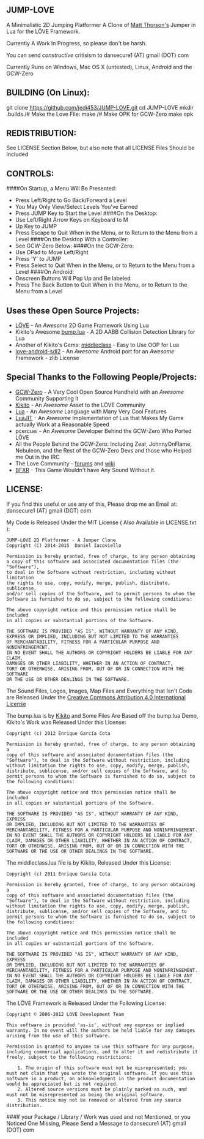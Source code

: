 JUMP-LOVE
---------

A Minimalistic 2D Jumping Platformer
A Clone of [Matt Thorson's](http://www.mattmakesgames.com/) Jumper in Lua for the LÖVE Framework.

Currently A Work In Progress, so please don't be harsh.

You can send *constructive* critisism to dansecure1 (AT) gmail (DOT) com

Currently Runs on Windows, Mac OS X (untested), Linux, Android and the GCW-Zero


BUILDING (On Linux):
--------------------
git clone https://github.com/jedi453/JUMP-LOVE.git
cd JUMP-LOVE
mkdir .builds
/# Make the Love File:
make
/# Make OPK for GCW-Zero
make opk

REDISTRIBUTION:
---------------
See LICENSE Section Below, but also note that all LICENSE Files Should be Included


CONTROLS:
---------
####On Startup, a Menu Will Be Presented:
  * Press Left/Right to Go Back/Forward a Level
  * You May Only View/Select Levels You've Earned
  * Press JUMP Key to Start the Level
####On the Desktop:
  * Use Left/Right Arrow Keys on Keyboard to M
  * Up Key to JUMP
  * Press Escape to Quit When in the Menu, or to Return to the Menu from a Level
####On the Desktop With a Controller:
  * See GCW-Zero Below:
####On the GCW-Zero:
  * Use DPad to Move Left/Right
  * Press 'Y' to JUMP
  * Press Select to Quit When in the Menu, or to Return to the Menu from a Level
####On Android:
  * Onscreen Buttons Will Pop Up and Be labeled
  * Press The Back Button to Quit When in the Menu, or to Return to the Menu from a Level



Uses these Open Source Projects:
--------------------------------
* [LÖVE](https://love2d.org/) - An *Awesome* 2D Game Framework Using Lua
* Kikito's Awesome [bump.lua](https://github.com/kikito/bump.lua) - A 2D AABB Collision Detection Library for Lua
* Another of Kikito's Gems: [middleclass](https://github.com/kikito/middleclass) - Easy to Use OOP for Lua
* [love-android-sdl2](http://bitbucket.org/MartinFelis/love-android-sdl2) - An *Awesome* Android port for an *Awesome* Framework - zlib License


Special Thanks to the Following People/Projects:
------------------------------------------------
* [GCW-Zero](http://www.gcw-zero.com/) - A Very Cool Open Source Handheld with an *Awesome* Community Supporting it
* [Kikito](https://github.com/kikito) - An *Awesome* Asset to the LÖVE Community
* [Lua](http://www.lua.org/) - An *Awesome* Language with Many Very Cool Features
* [LuaJIT](http://luajit.org/) - An *Awesome* Implementation of Lua that Makes My Game actually Work at a Reasonable Speed
* pcercuei - An *Awesome* Developer Behind the GCW-Zero Who Ported LÖVE
* All the People Behind the GCW-Zero: Including Zear, JohnnyOnFlame, Nebuleon, and the Rest of the GCW-Zero Devs and those who Helped me Out in the IRC
* The Love Community - [forums](https://love2d.org/forums/) and [wiki](https://www.love2d.org/wiki/Main_Page)
* [BFXR](http://www.bfxr.net/) - This Game Wouldn't have Any Sound Without it.


LICENSE:
--------

If you find this useful or use any of this, Please drop me an Email at:
  dansecure1 (AT) gmail (DOT) com 


My Code is Released Under the MIT License ( Also Available in LICENSE.txt ):
```
JUMP-LOVE 2D Platformer - A Jumper Clone
Copyright (C) 2014-2015  Daniel Iacoviello

Permission is hereby granted, free of charge, to any person obtaining
a copy of this software and associated documentation files (the "Software"),
to deal in the Software without restriction, including without limitation
the rights to use, copy, modify, merge, publish, distribute, sublicense,
and/or sell copies of the Software, and to permit persons to whom the
Software is furnished to do so, subject to the following conditions:

The above copyright notice and this permission notice shall be included
in all copies or substantial portions of the Software.

THE SOFTWARE IS PROVIDED "AS IS", WITHOUT WARRANTY OF ANY KIND,
EXPRESS OR IMPLIED, INCLUDING BUT NOT LIMITED TO THE WARRANTIES
OF MERCHANTABILITY, FITNESS FOR A PARTICULAR PURPOSE AND NONINFRINGEMENT.
IN NO EVENT SHALL THE AUTHORS OR COPYRIGHT HOLDERS BE LIABLE FOR ANY CLAIM,
DAMAGES OR OTHER LIABILITY, WHETHER IN AN ACTION OF CONTRACT,
TORT OR OTHERWISE, ARISING FROM, OUT OF OR IN CONNECTION WITH THE SOFTWARE
OR THE USE OR OTHER DEALINGS IN THE SOFTWARE.
```

The Sound Files, Logos, Images, Map Files and Everything that Isn't Code are Released Under the [Creative Commons Attribution 4.0 International License](http://creativecommons.org/licenses/by/4.0/)


The bump.lua is by [Kikito](https://github.com/kikito) and Some Files Are Based off the bump.lua Demo, Kikito's Work was Released Under this License:
```
Copyright (c) 2012 Enrique García Cota

Permission is hereby granted, free of charge, to any person obtaining a
copy of this software and associated documentation files (the
"Software"), to deal in the Software without restriction, including
without limitation the rights to use, copy, modify, merge, publish,
distribute, sublicense, and/or sell copies of the Software, and to
permit persons to whom the Software is furnished to do so, subject to
the following conditions:

The above copyright notice and this permission notice shall be included
in all copies or substantial portions of the Software.

THE SOFTWARE IS PROVIDED "AS IS", WITHOUT WARRANTY OF ANY KIND, EXPRESS
OR IMPLIED, INCLUDING BUT NOT LIMITED TO THE WARRANTIES OF
MERCHANTABILITY, FITNESS FOR A PARTICULAR PURPOSE AND NONINFRINGEMENT.
IN NO EVENT SHALL THE AUTHORS OR COPYRIGHT HOLDERS BE LIABLE FOR ANY
CLAIM, DAMAGES OR OTHER LIABILITY, WHETHER IN AN ACTION OF CONTRACT,
TORT OR OTHERWISE, ARISING FROM, OUT OF OR IN CONNECTION WITH THE
SOFTWARE OR THE USE OR OTHER DEALINGS IN THE SOFTWARE.
```

The middleclass.lua file is by Kikito, Released Under this License:
```
Copyright (c) 2011 Enrique García Cota

Permission is hereby granted, free of charge, to any person obtaining a
copy of this software and associated documentation files (the
"Software"), to deal in the Software without restriction, including
without limitation the rights to use, copy, modify, merge, publish,
distribute, sublicense, and/or sell copies of the Software, and to
permit persons to whom the Software is furnished to do so, subject to
the following conditions:

The above copyright notice and this permission notice shall be included
in all copies or substantial portions of the Software.

THE SOFTWARE IS PROVIDED "AS IS", WITHOUT WARRANTY OF ANY KIND, EXPRESS
OR IMPLIED, INCLUDING BUT NOT LIMITED TO THE WARRANTIES OF
MERCHANTABILITY, FITNESS FOR A PARTICULAR PURPOSE AND NONINFRINGEMENT.
IN NO EVENT SHALL THE AUTHORS OR COPYRIGHT HOLDERS BE LIABLE FOR ANY
CLAIM, DAMAGES OR OTHER LIABILITY, WHETHER IN AN ACTION OF CONTRACT,
TORT OR OTHERWISE, ARISING FROM, OUT OF OR IN CONNECTION WITH THE
SOFTWARE OR THE USE OR OTHER DEALINGS IN THE SOFTWARE.
```


The LÖVE Framework is Released Under the Following License:
```
Copyright © 2006-2012 LÖVE Development Team

This software is provided 'as-is', without any express or implied warranty. In no event will the authors be held liable for any damages arising from the use of this software.

Permission is granted to anyone to use this software for any purpose, including commercial applications, and to alter it and redistribute it freely, subject to the following restrictions:

    1. The origin of this software must not be misrepresented; you must not claim that you wrote the original software. If you use this software in a product, an acknowledgment in the product documentation would be appreciated but is not required.
    2. Altered source versions must be plainly marked as such, and must not be misrepresented as being the original software.
    3. This notice may not be removed or altered from any source distribution. 
```

###If your Package / Library / Work was used and not Mentioned, or you Noticed One Missing, Please Send a Message to dansecure1 (AT) gmail (DOT) com
